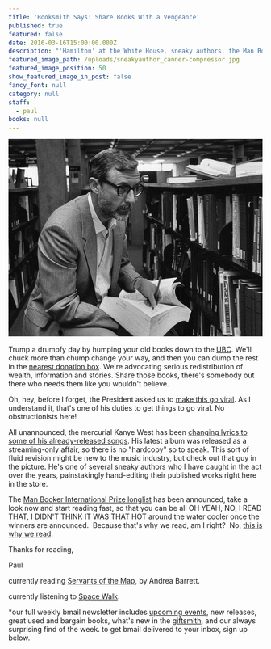 ```yaml
---
title: 'Booksmith Says: Share Books With a Vengeance'
published: true
featured: false
date: 2016-03-16T15:00:00.000Z
description: "'Hamilton' at the White House, sneaky authors, the Man Booker International longlist, meet the saddest bookworm."
featured_image_path: /uploads/sneakyauthor_canner-compressor.jpg
featured_image_position: 50
show_featured_image_in_post: false
fancy_font: null
category: null
staff:
  - paul
books: null
---
```



![](/uploads/versions/sneakyauthor-compressor---x----625-485x---.jpg)

Trump a drumpfy day by humping your old books down to the [UBC](http://www.brooklinebooksmith.com/used-books/). We'll chuck more than chump change your way, and then you can dump the rest in the [nearest donation box](https://www.mtwyouth.org/book_donations/book_containers/). We're advocating serious redistribution of wealth, information and stories. Share those books, there's somebody out there who needs them like you wouldn't believe.

Oh, hey, before I forget, the President asked us to [make this go viral](http://mashable.com/2016/03/14/president-obama-lin-manuel-miranda-rose-garden-freestyle/#ti3i0qbNSaqK). As I understand it, that's one of his duties to get things to go viral. No obstructionists here!

All unannounced, the mercurial Kanye West has been [changing lyrics to some of his already-released songs](http://www.bustle.com/articles/147577-are-the-life-of-pablo-lyrics-changing-kanye-wests-album-is-still-a-work-in-progress). His latest album was released as a streaming-only affair, so there is no "hardcopy" so to speak. This sort of fluid revision might be new to the music industry, but check out that guy in the picture. He's one of several sneaky authors who I have caught in the act over the years, painstakingly hand-editing their published works right here in the store.

The [Man Booker International Prize longlist](http://themanbookerprize.com/news/man-booker-international-prize-2016-longlist-announced) has been announced, take a look now and start reading fast, so that you can be all OH YEAH, NO, I READ THAT, I DIDN'T THINK IT WAS THAT HOT around the water cooler once the winners are announced.&nbsp; Because that's why we read, am I right?&nbsp; No, [this is why we read](https://www.youtube.com/watch?v=AIEeakeXvMM).

Thanks for reading,

Paul

currently reading [Servants of the Map](http://www.nytimes.com/2002/02/03/books/biology-is-destiny-and-so-is-chemistry.html?pagewanted=all), by Andrea Barrett.

currently listening to [Space Walk](https://www.youtube.com/watch?v=u5VRo5MBUXY).

\*our full weekly bmail newsletter includes [upcoming events](http://www.brooklinebooksmith.com/events/), new releases, great used and bargain books, what's new in the [giftsmith](http://www.brooklinebooksmith.com/giftsmith/), and our always surprising find of the week. to get bmail delivered to your inbox, sign up below.